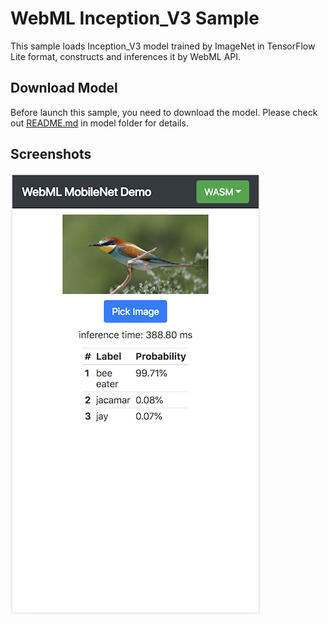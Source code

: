 WebML Inception_V3 Sample
======
This sample loads Inception_V3 model trained by ImageNet in TensorFlow Lite format, constructs and inferences it by WebML API.

Download Model
-----------
Before launch this sample, you need to download the model. Please check out [README.md](model/README.md) in model folder for details.

Screenshots
-----------
![screenshot](screenshot.png)
